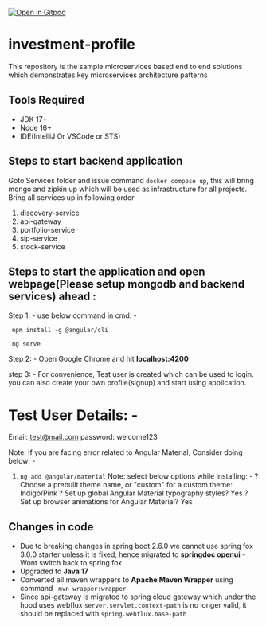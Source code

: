[![Open in Gitpod](https://gitpod.io/button/open-in-gitpod.svg)](https://gitpod.io/#https://github.com/rajadileepkolli/investment-profile)

# investment-profile
This repository is the sample microservices based end to end solutions which demonstrates key microservices architecture patterns

## Tools Required
 * JDK 17+
 * Node 16+
 * IDE(IntelliJ Or VSCode or STS)

## Steps to start backend application

Goto Services folder and issue command ```docker compose up```, this will bring mongo and zipkin up which will be used as infrastructure for all projects.
Bring all services up in following order

1. discovery-service
2. api-gateway
3. portfolio-service
4. sip-service
5. stock-service

## Steps to start the application and open webpage(Please setup mongodb and backend services) ahead :


Step 1: - use below command in cmd: -

> 
```
 npm install -g @angular/cli
```
 
>
```
 ng serve
```

Step 2: - Open Google Chrome and hit **localhost:4200**

step 3: - For convenience, Test user is created which can be used to login. you can also create your own profile(signup) and start using application.


Test User Details: -
==================

Email: test@mail.com
password: welcome123


Note: If you are facing error related to Angular Material, Consider doing below: -


1. `ng add @angular/material`
   Note: select below options while installing: -
   ? Choose a prebuilt theme name, or "custom" for a custom theme: Indigo/Pink
   ? Set up global Angular Material typography styles? Yes
   ? Set up browser animations for Angular Material? Yes

 
## Changes in code
 - Due to breaking changes in spring boot 2.6.0 we cannot use spring fox 3.0.0 starter unless it is fixed, hence migrated to **springdoc openui** -  Wont switch back to spring fox
 - Upgraded to **Java 17**
 - Converted all maven wrappers to **Apache Maven Wrapper** using command ` mvn wrapper:wrapper`
 - Since api-gateway is migrated to spring cloud gateway which under the hood uses webflux `server.servlet.context-path` is no longer valid, it should be replaced with `spring.webflux.base-path` 